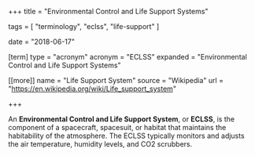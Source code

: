 +++
title = "Environmental Control and Life Support Systems"

tags = [
     "terminology",
     "eclss",
     "life-support"
     ]

date = "2018-06-17"

[term]
type = "acronym"
acronym = "ECLSS"
expanded = "Environmental Control and Life Support Systems"

[[more]]
name = "Life Support System"
source = "Wikipedia"
url = "https://en.wikipedia.org/wiki/Life_support_system"

+++

An **Environmental Control and Life Support System**, or **ECLSS**, is the
component of a spacecraft, spacesuit, or habitat that maintains the
habitability of the atmosphere. The ECLSS typically monitors and adjusts the
air temperature, humidity levels, and CO2 scrubbers.

 <!--more-->
